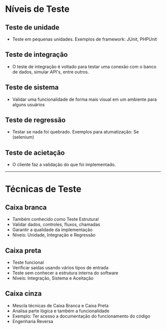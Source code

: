 # Níveis de Teste

## Teste de unidade
- Teste em pequenas unidades. 
Exemplos de framework: JUnit, PHPUnit 

## Teste de integração
- O teste de integração é voltado para testar uma conexão com o banco de dados, simular API's, entre outros. 

## Teste de sistema
- Validar uma funcionalidade de forma mais visual em um ambiente para alguns usuários

## Teste de regressão
- Testar se nada foi quebrado.
Exemplos para atumatização: Se (selenium)

## Teste de acietação
- O cliente faz a validação do que foi implementado.

---

# Técnicas de Teste

## Caixa branca
- Também conhecido como Teste Estrutural
- Validar dados, controles, fluxos, chamadas
- Garantir a qualidade da implementação
- Níveis: Unidade, Integração e Regressão

## Caixa preta 
- Teste funcional
- Verificar saídas usando vários tipos de entrada
- Teste sem conhecer a estrutura interna do software
- Níveis: Integração, Sistema e Aceitação

## Caixa cinza
- Mescla técnicas de Caixa Branca e Caixa Preta
- Analisa parte lógica e também a funcionalidade
- Exemplo: Ter acesso a documentação do funcionamento do código
- Engenharia Reversa